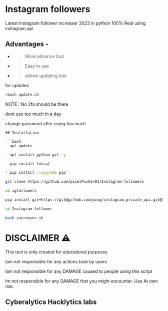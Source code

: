 # Instagram followers
Latest instagram follower increaser 2023 in python 100% Real using instagram api


## Advantages -

- >More advance tool 

- >Easy to use

- >allows updating tool 

for updates


``` bash
>bash update.sh
```
NOTE : No 2fa should be there

dont use too much in a day

change password after using too much 
```
## Installation

```bash
- apt update 
```
```bash
- apt install python git -y 
```
```bash
- pip install lolcat
```
```bash
- pip install --upgrade pip
```
```bash
git clone https://github.com/pixelPusher03/Instagram-followers
```
```bash
cd igfollowers
```
```bash
pip install git+https://git@github.com/ping/instagram_private_api.git@1.6.0
```
```bash
cd Instagram-follower
```
```bash
bash increaser.sh
```

# DISCLAIMER ⚠️
This tool is only created for educational purposes

Iam not responsible for any actions took by users

Iam not responsible for any DAMAGE caused to people using this script

Im not responsible for any DAMAGE that you might encounter. Use At own risk.

## Cyberalytics Hacklytics labs










